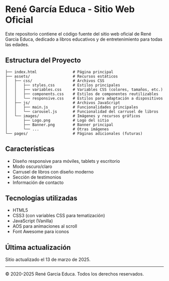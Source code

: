 # René García Educa - Sitio Web Oficial

Este repositorio contiene el código fuente del sitio web oficial de René García Educa, dedicado a libros educativos y de entretenimiento para todas las edades.

## Estructura del Proyecto

```
├── index.html                # Página principal
├── assets/                   # Recursos estáticos
│   ├── css/                  # Archivos CSS
│   │   ├── styles.css        # Estilos principales
│   │   ├── variables.css     # Variables CSS (colores, tamaños, etc.)
│   │   ├── components.css    # Estilos de componentes reutilizables
│   │   └── responsive.css    # Estilos para adaptación a dispositivos
│   ├── js/                   # Archivos JavaScript
│   │   ├── main.js           # Funcionalidades principales
│   │   └── carousel.js       # Funcionalidad del carrusel de libros
│   └── images/               # Imágenes y recursos gráficos
│       ├── Logo.png          # Logo del sitio
│       ├── Banner.png        # Banner principal
│       └── ...               # Otras imágenes
└── pages/                    # Páginas adicionales (futuras)
```

## Características

- Diseño responsive para móviles, tablets y escritorio
- Modo oscuro/claro
- Carrusel de libros con diseño moderno
- Sección de testimonios
- Información de contacto

## Tecnologías utilizadas

- HTML5
- CSS3 (con variables CSS para tematización)
- JavaScript (Vanilla)
- AOS para animaciones al scroll
- Font Awesome para iconos

## Última actualización

Sitio actualizado el 13 de marzo de 2025.

---

© 2020-2025 René Garcia Educa. Todos los derechos reservados.
